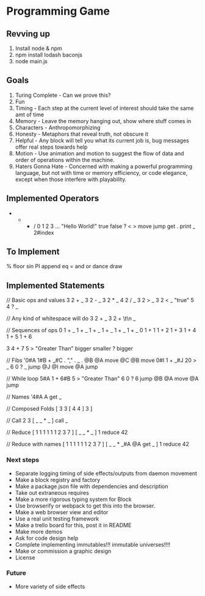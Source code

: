 # Programming Game

## Revving up
1. Install node & npm
2. npm install lodash baconjs
3. node main.js

## Goals
1. Turing Complete - Can we prove this?
2. Fun
3. Timing - Each step at the current level of interest should take the same amt of time
4. Memory - Leave the memory hanging out, show where stuff comes in
5. Characters - Anthropomorphizing 
6. Honesty - Metaphors that reveal truth, not obscure it
7. Helpful - Any block will tell you what its current job is, bug messages offer real steps towards help
8. Motion - Use animation and motion to suggest the flow of data and order of operations within the machine.
9. Haters Gonna Hate - Concerned with making a powerful programming language, but not with time or memory efficiency, or code elegance, except when those interfere with playability.


## Implemented Operators
+ - * / 
0 1 2 3 ... "Hello World!" 
true false
? < >
move jump get . print
_ 2#index

## To Implement
% floor sin PI
append  eq = and or 
dance draw

## Implemented Statements
// Basic ops and values
3 2 + _
3 2 - _
3 2 * _
4 2 / _
3 2 > _
3 2 < _
"true" 5 4 ? _

  // Any kind of whitespace will do
3 2 +        _
3 2 +   \t\n     _

  // Sequences of ops
0 1 + _ 1 + _ 1 + _ 1 + _ 1 + _ 1 + _
0 1 + 1 1 + 2 1 + 3 1 + 4 1 + 5 1 + 6

3 4 + 7 5 > "Greater Than" bigger smaller ? bigger

// Fibs
'0#A 1#B + _#C . "," . _ . @B @A move @C @B move 0#I 1 + _#J 20 > _ 6 0 ? _ jump @J @I move @A jump

// While loop
5#A 1 + 6#B 5 > "Greater Than" 6 0 ? 6 jump @B @A move @A jump

// Names
'4#A A get _

// Composed Folds
[ 3 3 [ 4 4 ] 3 ]

// Call
2 3 [ _ _ * _ ] call _

// Reduce
[ 1 1 1 1 1 1 2 3 7 ] [ _ _ * _ ] 1 reduce 42

// Reduce with names
[ 1 1 1 1 1 1 2 3 7 ] [ _ _ * _#A @A get _ ] 1 reduce 42

### Next steps 
* Separate logging timing of side effects/outputs from daemon movement
* Make a block registry and factory
* Make a package.json file with dependencies and description
* Take out extraneous requires
* Make a more rigorous typing system for Block
* Use browserify or webpack to get this into the browser.
* Make a web browser view and editor
* Use a real unit testing framework
* Make a trello board for this, post it in README
* Make more demos
* Ask for code design help
* Complete implementing immutables!!! immutable universes!!!!
* Make or commission a graphic design
* License

### Future
* More variety of side effects